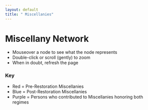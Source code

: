 ```yaml
---
layout: default
title: " Miscellanies"
---
```


# Miscellany Network
- Mouseover a node to see what the node represents
- Double-click or scroll (gently) to zoom
- When in doubt, refresh the page

### Key
- Red = Pre-Restoration Miscellanies
- Blue = Post-Restoration Miscellanies
- Purple = Persons who contributed to Miscellanies honoring both regimes
<div id="network"></div>
<style>
div.network {
	font-family: "Helvetica Neue", Helvetica, Arial, sans-serif;
}
.node {
  stroke: #fff;
  stroke-width: 1.5px;
}

.link {
  stroke: #999;
  stroke-opacity: .6;
}
</style>
<script src="http://d3js.org/d3.v3.min.js"></script>
<script>

var width = 600,
    height = 600;

var color = d3.scale.category20();

var size = d3.scale.linear()
	  .domain([0,10])
      .range([5,15]);

var force = d3.layout.force()
    .charge(-120)
    .linkDistance(70)
    .size([width, height]);

var svg = d3.select("div#network").append("svg")
    .attr("width", width)
    .attr("height", height)
	.attr("pointer-events", "all")
	.call(d3.behavior.zoom().on("zoom", redraw));

var vis = svg
.append("svg:g");

function redraw() {
	vis.attr("transform",
	"translate(" + d3.event.translate + ")"
	+ " scale(" + d3.event.scale + ")");
	}

d3.json("/miscellany_network.json", function(error, graph) {
  force
      .nodes(graph.nodes)
      .links(graph.links)
      .start();

//	var borderPath = svg.append("rect")
//		  .attr("x", 0)
//		  .attr("y", 0)
//		  .attr("height", height)
//		  .attr("width", width)
//		  .style("stroke", "#000000")
//		  .style("fill", "none")
//		  .style("stroke-width", "1px");

  var link = vis.selectAll(".link")
      .data(graph.links)
    .enter().append("line")
      .attr("class", "link")
      .style("stroke-width", function(d) { return Math.sqrt(d.value); });

  var node = vis.selectAll(".node")
      .data(graph.nodes)
      .enter().append("circle")
      .attr("class", "node")
//      .attr("r", function(d){ if (d.group==1 || d.group==2) {return size(d.weight);} else {return 5;};})
      .attr("r", function(d) { if (d.group >2) {return size(d.weight);} else {return 20;};})
//      .attr("r", 5)
      .style("fill", function(d) {if (d.group==1) {return "red"; } else if (d.group==2) {return "blue"; } else if (d.group==3 || d.group==5) { return "#999"; } else {return "purple";};})
      .call(force.drag);

  node.append("title")
      .text(function(d) { return d.name; });
      
       // http://stackoverflow.com/a/19125306
		  // On node hover, examine the links to see if their
		  // source or target properties match the hovered node.
		  node.on('mouseover', function(d) {
		    link.style('stroke', function(l) {
		      if (d === l.source || d === l.target)
		        return "#0000FF";
		      else
		        return "#fff";
		      });
		  });

		  // Set the stroke width back to normal when mouse leaves the node.
		  node.on('mouseout', function() {
		    link.style('stroke', "#999");
		  });

  
  force.on("tick", function() {
    link.attr("x1", function(d) { return d.source.x; })
        .attr("y1", function(d) { return d.source.y; })
        .attr("x2", function(d) { return d.target.x; })
        .attr("y2", function(d) { return d.target.y; });

    node.attr("cx", function(d) { return d.x; })
        .attr("cy", function(d) { return d.y; });
    
  });
});

</script>
